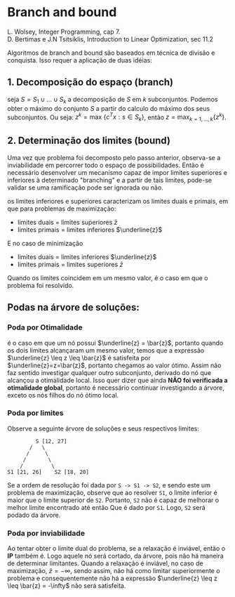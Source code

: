 # Branch and bound
L. Wolsey, Integer Programming, cap 7.\
D. Bertimas e J.N Tsitsiklis, Introduction to Linear Optimization, sec 11.2

Algoritmos de branch and bound são baseados em técnica de divisão e conquista.
Isso requer a aplicação de duas idéias:

## 1. Decomposição do espaço  (branch)
seja $S = S_1 \cup \ldots \cup S_k$ a decomposição de $S$ em $k$ subconjuntos.
Podemos obter o máximo do conjunto $S$ a partir do calculo do máximo
dos seus subconjuntos.
Ou seja: $z^k = \text{max }\{c^Tx: s \in S_k\}$, então
$z = \text{max}_{k=1,\ldots,k}\{z^k\}$.

## 2. Determinação dos limites (bound)
Uma vez que problema foi decomposto pelo passo anterior, observa-se a
inviabilidade em percorrer todo o espaço de possibilidades.
Então é necessário desenvolver um mecanismo capaz de impor limites
superiores e inferiores à determinado "branching" e a partir de tais limites,
pode-se validar se uma ramificação pode ser ignorada ou não.

os limites inferiores e superiores caracterizam  os limites duais e primais,
em que para problemas de maximização:
- limites duais = limites superiores $\bar{z}$
- limites primais = limites inferiores $\underline{z}$

E no caso de minimização
- limites duais = limites inferiores $\underline{z}$
- limites primais = limites superiores $\bar{z}$

Quando os limites coincidem em um mesmo valor, é o caso em que o problema foi
resolvido.

## Podas na árvore de soluções:
### Poda por Otimalidade
é o caso em que um nó possui $\underline{z} = \bar{z}$, portanto quando os dois
limites alcançaram um mesmo valor, temos que a expressão
$\underline{z} \leq z \leq \bar{z}$ é satisfeita por $\underline{z}=z=\bar{z}$,
portanto chegamos ao valor ótimo.
Assim não faz sentido investigar qualquer outro subconjunto, derivado do nó que
alcançou a otimalidade local.
Isso quer dizer que ainda **NÃO foi verificada a otimalidade global**,
portanto é necessário continuar investigando a árvore, exceto os nós filhos
do nó ótimo local.

### Poda por limites
Observe a seguinte árvore de soluções e seus respectivos limites:
```
         S [12, 27]
       /   \   
      /     \
     /       \
    /         \
S1 [21, 26]    S2 [18, 20]
```

Se a ordem de resolução foi dada por `S -> S1 -> S2`, e sendo este um problema
de maximização, observe que ao resolver `S1`, o limite inferior é maior que
o limite superior de `S2`.
Portanto, `S2`  não é capaz de melhorar o melhor limite encontrado até então
Que é dado por `S1`.
Logo, `S2` será podado da árvore.

### Poda por inviabilidade
Ao tentar obter o limite dual do problema, se a relaxação é inviável, então o
**IP** também é.
Logo aquele nó será cortado, da árvore, pois não há maneira de determinar
limitantes.
Quando a relaxação é inviável, no caso de maximização, $\bar{z} = -\infty$,
sendo assim, não há como limitar superiormente o problema e consequentemente
não há a expressão $\underline{z} \leq z \leq \bar{z} = -\infty$ não será
satisfeita.
